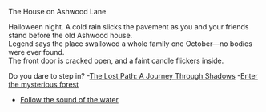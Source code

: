 The House on Ashwood Lane

Halloween night. A cold rain slicks the pavement as you and your friends stand before the old Ashwood house.  
Legend says the place swallowed a whole family one October—no bodies were ever found.  
The front door is cracked open, and a faint candle flickers inside.

Do you dare to step in?
-[The Lost Path: A Journey Through Shadows](Lostpath.md)
-[Enter the mysterious forest](forest.md)
- [Follow the sound of the water](riverbank.md)
